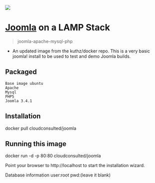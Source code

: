 [<img src="http://www.cloudconsulted.com/images/site/logos/consulted-logox250.png">](http://cloudconsulted.com)

# [Joomla](http://www.joomla.org/) on a LAMP Stack

> joomla-apache-mysql-php

* An updated image from the kuthz/docker repo. This is a very basic joomla! install to be used to test and demo Joomla builds.


Packaged
--------

    Base image ubuntu
    Apache
    Mysql
    PHP5
    Joomla 3.4.1

Installation
------------
docker pull cloudconsulted/joomla

Running this image
------------------
docker run -d -p 80:80 cloudconsulted/joomla

Point your browser to http://localhost to start the installation wizard.

Database information
user:root
pwd:(leave it blank)




